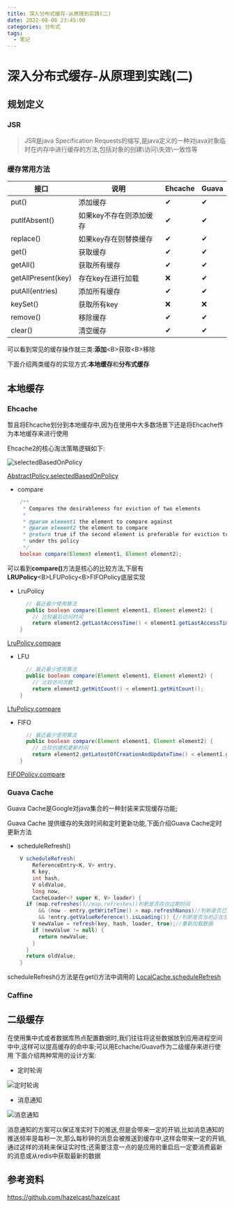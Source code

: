 ```yaml
---
title: 深入分布式缓存-从原理到实践(二)
date: 2022-08-08 23:45:00
categories: 分布式
tags:
  - 笔记
---
```


# 深入分布式缓存-从原理到实践(二)

## 规划定义

### JSR

> JSR是java Specification Requests的缩写,是java定义的一种对java对象临时在内存中进行缓存的方法,包括对象的创建\访问\失效\一致性等

### 缓存常用方法

| 接口 | 说明 | Ehcache | Guava |
--- | --- | --- | --- |
put()| 添加缓存| ✔| ✔|
putIfAbsent()| 如果key不存在则添加缓存| ✔| ✔|
replace()| 如果key存在则替换缓存| ✔| ✔|
get()| 获取缓存| ✔| ✔|
getAll()| 获取所有缓存| ✔| ✔|
getAllPresent(key)|存在key在进行加载| ❌| ✔|
putAll(entries)| 添加所有缓存| ✔| ✔|
keySet()| 获取所有key| ❌| ❌|
remove()| 移除缓存| ✔| ✔|
clear()| 清空缓存| ✔| ✔|

可以看到常见的缓存操作就三类:<B>添加</B>\<B>获取</B>\<B>移除</B>

下面介绍两类缓存的实现方式:<B>本地缓存</B>和<B>分布式缓存</B>


## 本地缓存

### Ehcache
暂且将Ehcache划分到本地缓存中,因为在使用中大多数场景下还是将Ehcache作为本地缓存来进行使用


Ehcache2的核心淘汰策略逻辑如下:

![selectedBasedOnPolicy](https://github.com/agmtopy/noteBook/blob/master/png/%E7%8E%B0%E4%BB%A3%E6%93%8D%E4%BD%9C%E7%B3%BB%E7%BB%9F/ehcache_AbstractPolicy_selectedBasedOnPolicy.jpg?raw=true)


[AbstractPolicy.selectedBasedOnPolicy](https://github.com/ehcache/ehcache2/blob/12f580426154277bd7079bb71e85ae3615eae36f/ehcache-core/src/main/java/net/sf/ehcache/store/AbstractPolicy.java#L77)

- compare

```java
    /**
     * Compares the desirableness for eviction of two elements
     *
     * @param element1 the element to compare against
     * @param element2 the element to compare
     * @return true if the second element is preferable for eviction to the first element
     * under ths policy
     */
    boolean compare(Element element1, Element element2);
```

可以看到<B>compare()</B>方法是核心的比较方法,下层有<B>LRUPolicy</B>\<B>LFUPolicy</B>\<B>FIFOPolicy</B>底层实现


- LruPolicy

```java
      // 最近最少使用算法
      public boolean compare(Element element1, Element element2) {
        // 比较最后访问时间
        return element2.getLastAccessTime() < element1.getLastAccessTime();
    }

```

[LruPolicy.compare](https://github.com/ehcache/ehcache2/blob/12f580426154277bd7079bb71e85ae3615eae36f/ehcache-core/src/main/java/net/sf/ehcache/store/LruPolicy.java#L52)

- LFU 

```java
      // 最近最少使用算法
      public boolean compare(Element element1, Element element2) {
        // 比较访问次数
        return element2.getHitCount() < element1.getHitCount();
    }

```

[LfuPolicy.compare](https://github.com/ehcache/ehcache2/blob/12f580426154277bd7079bb71e85ae3615eae36f/ehcache-core/src/main/java/net/sf/ehcache/store/LfuPolicy.java#L52)


- FIFO

```java
      // 最近最少使用算法
      public boolean compare(Element element1, Element element2) {
        // 比较创建和更新时间
        return element2.getLatestOfCreationAndUpdateTime() < element1.getLatestOfCreationAndUpdateTime();
    }

```

[FIFOPolicy.compare](https://github.com/ehcache/ehcache2/blob/12f580426154277bd7079bb71e85ae3615eae36f/ehcache-core/src/main/java/net/sf/ehcache/store/FifoPolicy.java#L52)


### Guava Cache

Guava Cache是Google对java集合的一种封装来实现缓存功能;

Guava Cache 提供缓存的失效时间和定时更新功能,下面介绍Guava Cache定时更新方法


- scheduleRefresh()

```java
    V scheduleRefresh(
        ReferenceEntry<K, V> entry,
        K key,
        int hash,
        V oldValue,
        long now,
        CacheLoader<? super K, V> loader) {
      if (map.refreshes()//map.refreshes()判断是否存在过期时间
          && (now - entry.getWriteTime() > map.refreshNanos)//判断是否已经过期
          && !entry.getValueReference().isLoading()) {//判断是否当前正在加载新值
        V newValue = refresh(key, hash, loader, true);//重新加载数据
        if (newValue != null) {
          return newValue;
        }
      }
      return oldValue;
    }

```

scheduleRefresh()方法是在get()方法中调用的
[LocalCache.scheduleRefresh](https://github.com/google/guava/blob/c111c0150225739b3f5914d1739cd22fb692bce7/guava/src/com/google/common/cache/LocalCache.java#L2324)



### Caffine


## 二级缓存

 在使用集中式或者数据库热点配置数据时,我们往往将这些数据放到应用进程空间中中,这样可以提高缓存的命中率;可以用Echache/Guava作为二级缓存来进行使用
 下面介绍两种常用的设计方案:

 - 定时轮询

![定时轮询](https://github.com/agmtopy/noteBook/blob/master/drawio/s-%E6%B7%B1%E5%85%A5%E5%88%86%E5%B8%83%E5%BC%8F%E7%BC%93%E5%AD%98.%E4%BB%8E%E5%8E%9F%E7%90%86%E5%88%B0%E5%AE%9E%E7%8E%B0/reids%E6%95%B0%E6%8D%AE%E5%AE%9A%E6%97%B6%E8%BD%AE%E8%AF%A2%E5%90%8C%E6%AD%A5%E6%96%B9%E6%A1%88.drawio.png?raw=true)


 - 消息通知

![消息通知](https://github.com/agmtopy/noteBook/blob/master/drawio/s-%E6%B7%B1%E5%85%A5%E5%88%86%E5%B8%83%E5%BC%8F%E7%BC%93%E5%AD%98.%E4%BB%8E%E5%8E%9F%E7%90%86%E5%88%B0%E5%AE%9E%E7%8E%B0/reids%E6%95%B0%E6%8D%AE%E6%B6%88%E6%81%AF%E9%80%9A%E7%9F%A5%E5%90%8C%E6%AD%A5%E6%96%B9%E6%A1%88.drawio.png?raw=true)

消息通知的方案可以保证准实时下的推送,但是会带来一定的开销,比如消息通知的推送频率是每秒一次,那么每秒钟的消息会被推送到缓存中,这样会带来一定的开销,通过这样的消耗来保证实时性;还需要注意一点的是应用的重启后一定要消费最新的消息或从redis中获取最新的数据

## 参考资料

https://github.com/hazelcast/hazelcast












 